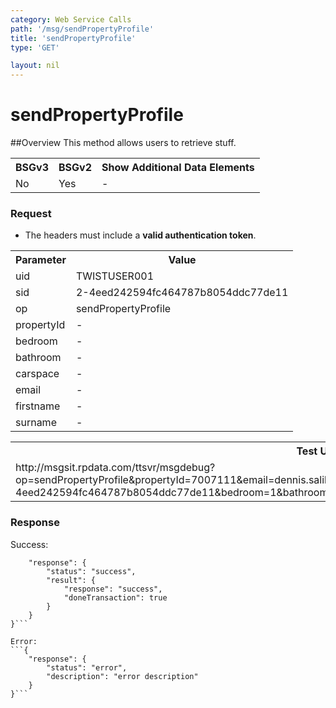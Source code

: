 ```yaml
---
category: Web Service Calls
path: '/msg/sendPropertyProfile'
title: 'sendPropertyProfile'
type: 'GET'

layout: nil
---
```


# sendPropertyProfile

##Overview
This method allows users to retrieve stuff.

<table>
	<tbody>
	<tr>
		<th>BSGv3</th>
		<th>BSGv2</th>
		<th>Show Additional Data Elements</th>
	</tr>
	<tr>
		<td>No</td>
		<td>Yes</td>
		<td>-</td>
	</tr>

</tbody>
</table>

### Request

* The headers must include a **valid authentication token**.

<table>
	<tbody>
	<tr>
		<th>Parameter</th>
		<th>Value</th>
	</tr>
	<tr>
		<td>uid</td>
		<td>TWISTUSER001</td>
	</tr>
	<tr>
		<td>sid</td>
		<td>2-4eed242594fc464787b8054ddc77de11</td>
	</tr>
	<tr>
		<td>op</td>
		<td>sendPropertyProfile</td>
	</tr>
	<tr>
		<td>propertyId</td>
		<td>-</td>
	</tr>
	<tr>
		<td>bedroom</td>
		<td>-</td>
	</tr>
	<tr>
		<td>bathroom</td>
		<td>-</td>
	</tr>
	<tr>
		<td>carspace</td>
		<td>-</td>
	</tr>
	<tr>
		<td>email</td>
		<td>-</td>
	</tr>
	<tr>
		<td>firstname</td>
		<td>-</td>
	</tr>
	<tr>
		<td>surname</td>
		<td>-</td>
	</tr>
</tbody>
</table>

<div id="msgtesturl">
<table>
	<tbody>
	<tr>
		<th>Test URL MSG Agent -MSGSIT:</th>
	</tr>
	<tr>
		<td>http://msgsit.rpdata.com/ttsvr/msgdebug?op=sendPropertyProfile&propertyId=7007111&email=dennis.salibio@tooltwist.com&firstname=dennis&surname=salibio&uid=TWISTUSER001&sid=2-4eed242594fc464787b8054ddc77de11&bedroom=1&bathroom=1&carspace=1
		</td>
	</tr>
</tbody>
</table>
</div>

### Response

Success:
```{
    "response": {
        "status": "success",
        "result": {
            "response": "success",
            "doneTransaction": true
        }
    }
}```

Error:
```{
    "response": {
        "status": "error",
        "description": "error description"
    }
}```
